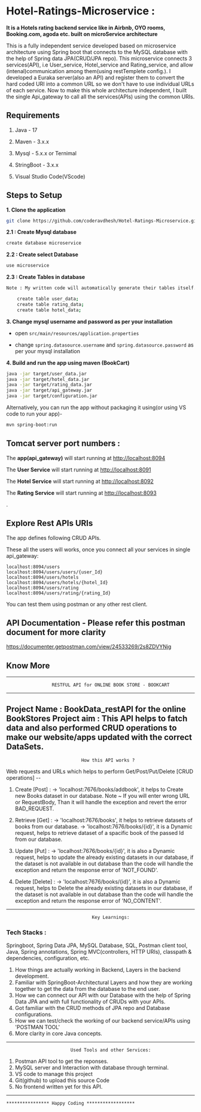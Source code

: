 # Hotel-Ratings-Microservice : 
**It is a Hotels rating backend service like in Airbnb, OYO rooms, Booking.com, agoda etc. built on microService architecture**

This is a fully independent service developed based on microservice architecture using Spring boot that connects to the MySQL database with the help of Spring data JPA(CRUD/JPA repo). 
This microservice connects 3 services(API), i.e User_service, Hotel_service and Rating_service, and allow (intenal)communication among them(using restTemplete config.).
I developed a Euraka server(also an API) and register them to convert the hard coded URI into a common URL so we don't have to use individual URLs of each service.
Now to make this whole architecture independent, I built the single Api_gateway to call all the services(APIs) using the common URIs. 


## Requirements

1. Java - 17

2. Maven - 3.x.x

3. Mysql - 5.x.x or Ternimal 

4. StringBoot - 3.x.x

5. Visual Studio Code(VScode)

## Steps to Setup

**1. Clone the application**

```bash
git clone https://github.com/coderavdhesh/Hotel-Ratings-Microservice.git
```

**2.1 : Create Mysql database**
```bash
create database microservice
```

**2.2 : Create select Database**
```bash
use microservice
```

**2.3 : Create Tables in database**
```bash
Note : My written code will automatically generate their tables itself. However you can follow there SQL commands in terminal/workbanch.

    create table user_data;
    create table rating_data;
    create table hotel_data;
```


**3. Change mysql username and password as per your installation**

+ open `src/main/resources/application.properties`

+ change `spring.datasource.username` and `spring.datasource.password` as per your mysql installation

**4. Build and run the app using maven (BookCart)**

```bash
java -jar target/user_data.jar
java -jar target/hotel_data.jar
java -jar target/rating_data.jar
java -jar target/api_gateway.jar
java -jar target/configuration.jar
```

Alternatively, you can run the app without packaging it using(or using VS code to run your app)-

```bash
mvn spring-boot:run
```

## Tomcat server port numbers :
The **app(api_gateway)** will start running at <http://localhost:8094>

The **User Service** will start running at <http://localhost:8091>

The **Hotel Service** will start running at <http://localhost:8092>

The **Rating Service** will start running at <http://localhost:8093>

.
## Explore Rest APIs URIs

The app defines following CRUD APIs.

These all the users will works, once you connect all your services in single api_gateway:


    localhost:8094/users
    localhost:8094/users/users/{user_Id}
    localhost:8094/users/hotels
    localhost:8094/users/hotels/{hotel_Id}
    localhost:8094/users/rating
    localhost:8094/users/rating/{rating_Id}

You can test them using postman or any other rest client.

## **API Documentation -** Please refer this postman document for more clarity
 https://documenter.getpostman.com/view/24533269/2s8ZDVYNjg


## **Know More**
------------------------------------------------------------------------------------------
                     RESTFUL API for ONLINE BOOK STORE - BOOKCART
------------------------------------------------------------------------------------------
Project Name : BookData_restAPI for the online BookStores
Project aim : This API helps to fatch data and also performed CRUD operations to make our website/apps updated with the correct DataSets.
-----------------------------------------------------------------------------------------------
                                How this API works ? 
Web requests and URLs which helps to perform Get/Post/Put/Delete [CRUD operations] --

1. Create [Post] : 
    -> 'localhost:7676/books/addbook', it helps to Create new Books dataset in our database.
    Note ~ If you will enter wrong URL or RequestBody, Than it will handle the exception and revert the error BAD_REQUEST.

2. Retrieve [Get] : 
    -> 'localhost:7676/books', it helps to retrieve datasets of books from our database.
    -> 'localhost:7676/books/{id}', it is a Dynamic request, helps to retrieve dataset of a spacific book of the passed Id from our database.

3. Update [Put] :
    -> 'localhost:7676/books/{id}', it is also a Dynamic request, helps to update the already existing datasets in our database, if the dataset is not available in out database than the code will handle the exception and return the response error of 'NOT_FOUND'.

4. Delete [Delete] :
    -> 'localhost:7676/books/{id}', it is also a Dynamic request, helps to Delete the already existing datasets in our database, if the dataset is not available in out database than the code will handle the exception and return the response error of 'NO_CONTENT'.
-----------------------------------------------------------------------------------------------
                                    Key Learnings:
 ### Tech Stacks :
  Springboot, Spring Data JPA, MySQL Database, SQL, Postman client tool, Java, Spring annotations, Spring MVC(controllers, HTTP URIs), classpath & dependencies, configuration, etc.                     
1. How things are actually working in Backend, Layers in the backend development.
2. Familiar with SpringBoot-Architectural Layers and how they are working together to get the
   data from the database to the end user.
3. How we can connect our API with our Database with the help of Spring Data JPA and with full functionality of CRUDs with your APIs.
4. Got familiar with the CRUD methods of JPA repo and Database configurations.
5. How we can test/check the working of our backend service/APIs using 'POSTMAN TOOL'
6. More clarity in core Java concepts.
-----------------------------------------------------------------------------------------------
                            Used Tools and other Services: 
1. Postman API tool to get the reponses.
2. MySQL server and Interaction with database through terminal.
3. VS code to manage this project
4. Git(github) to upload this source Code
5. No frontend written yet for this API.
-----------------------------------------------------------------------------------------------



````
**************** Happy Coding ******************